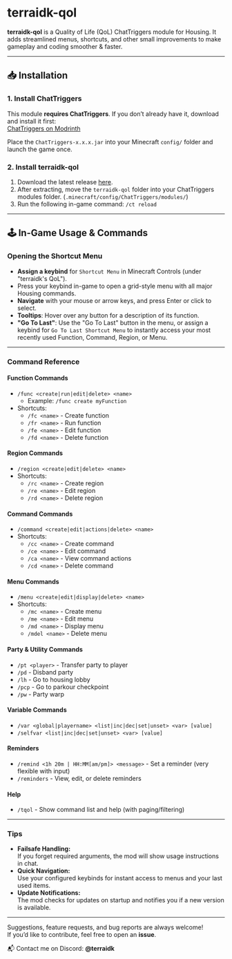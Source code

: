 # terraidk-qol

**terraidk-qol** is a Quality of Life (QoL) ChatTriggers module for Housing.
It adds streamlined menus, shortcuts, and other small improvements to make gameplay and coding smoother & faster.

---

## 📥 Installation

### 1. Install ChatTriggers  
This module **requires ChatTriggers**. If you don’t already have it, download and install it first:  
[ChatTriggers on Modrinth](https://modrinth.com/mod/chattriggers/version/2.2.0)

Place the `ChatTriggers-x.x.x.jar` into your Minecraft `config/` folder and launch the game once.

### 2. Install terraidk-qol
1. Download the latest release [here](https://github.com/terraidk/terraidk-qol/releases).  
2. After extracting, move the `terraidk-qol` folder into your ChatTriggers modules folder. (`.minecraft/config/ChatTriggers/modules/`) 
3. Run the following in-game command: `/ct reload`

---

## 🕹️ In-Game Usage & Commands

### Opening the Shortcut Menu

- **Assign a keybind** for `Shortcut Menu` in Minecraft Controls (under "terraidk's QoL").
- Press your keybind in-game to open a grid-style menu with all major Housing commands.
- **Navigate** with your mouse or arrow keys, and press Enter or click to select.
- **Tooltips**: Hover over any button for a description of its function.
- **"Go To Last"**: Use the "Go To Last" button in the menu, or assign a keybind for `Go To Last Shortcut Menu` to instantly access your most recently used Function, Command, Region, or Menu.

---

### Command Reference

#### Function Commands
- `/func <create|run|edit|delete> <name>`  
  - Example: `/func create myFunction`
- Shortcuts:
  - `/fc <name>` - Create function
  - `/fr <name>` - Run function
  - `/fe <name>` - Edit function
  - `/fd <name>` - Delete function

#### Region Commands
- `/region <create|edit|delete> <name>`
- Shortcuts:
  - `/rc <name>` - Create region
  - `/re <name>` - Edit region
  - `/rd <name>` - Delete region

#### Command Commands
- `/command <create|edit|actions|delete> <name>`
- Shortcuts:
  - `/cc <name>` - Create command
  - `/ce <name>` - Edit command
  - `/ca <name>` - View command actions
  - `/cd <name>` - Delete command

#### Menu Commands
- `/menu <create|edit|display|delete> <name>`
- Shortcuts:
  - `/mc <name>` - Create menu
  - `/me <name>` - Edit menu
  - `/md <name>` - Display menu
  - `/mdel <name>` - Delete menu

#### Party & Utility Commands
- `/pt <player>` - Transfer party to player
- `/pd` - Disband party
- `/lh` - Go to housing lobby
- `/pcp` - Go to parkour checkpoint
- `/pw` - Party warp

#### Variable Commands
- `/var <global|playername> <list|inc|dec|set|unset> <var> [value]`
- `/selfvar <list|inc|dec|set|unset> <var> [value]`

#### Reminders
- `/remind <1h 20m | HH:MM[am/pm]> <message>` - Set a reminder (very flexible with input)
- `/reminders` - View, edit, or delete reminders

#### Help
- `/tqol` - Show command list and help (with paging/filtering)

---

### Tips

- **Failsafe Handling:**  
  If you forget required arguments, the mod will show usage instructions in chat.
- **Quick Navigation:**  
  Use your configured keybinds for instant access to menus and your last used items.
- **Update Notifications:**  
  The mod checks for updates on startup and notifies you if a new version is available.

---

Suggestions, feature requests, and bug reports are always welcome!  
If you’d like to contribute, feel free to open an **issue**.

📬 Contact me on Discord: **@terraidk**
